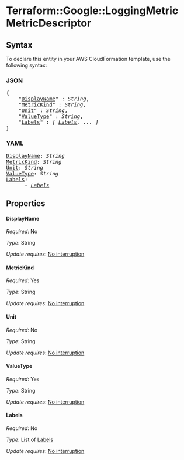 # Terraform::Google::LoggingMetric MetricDescriptor

## Syntax

To declare this entity in your AWS CloudFormation template, use the following syntax:

### JSON

<pre>
{
    "<a href="#displayname" title="DisplayName">DisplayName</a>" : <i>String</i>,
    "<a href="#metrickind" title="MetricKind">MetricKind</a>" : <i>String</i>,
    "<a href="#unit" title="Unit">Unit</a>" : <i>String</i>,
    "<a href="#valuetype" title="ValueType">ValueType</a>" : <i>String</i>,
    "<a href="#labels" title="Labels">Labels</a>" : <i>[ <a href="metricdescriptor-labels.md">Labels</a>, ... ]</i>
}
</pre>

### YAML

<pre>
<a href="#displayname" title="DisplayName">DisplayName</a>: <i>String</i>
<a href="#metrickind" title="MetricKind">MetricKind</a>: <i>String</i>
<a href="#unit" title="Unit">Unit</a>: <i>String</i>
<a href="#valuetype" title="ValueType">ValueType</a>: <i>String</i>
<a href="#labels" title="Labels">Labels</a>: <i>
      - <a href="metricdescriptor-labels.md">Labels</a></i>
</pre>

## Properties

#### DisplayName

_Required_: No

_Type_: String

_Update requires_: [No interruption](https://docs.aws.amazon.com/AWSCloudFormation/latest/UserGuide/using-cfn-updating-stacks-update-behaviors.html#update-no-interrupt)

#### MetricKind

_Required_: Yes

_Type_: String

_Update requires_: [No interruption](https://docs.aws.amazon.com/AWSCloudFormation/latest/UserGuide/using-cfn-updating-stacks-update-behaviors.html#update-no-interrupt)

#### Unit

_Required_: No

_Type_: String

_Update requires_: [No interruption](https://docs.aws.amazon.com/AWSCloudFormation/latest/UserGuide/using-cfn-updating-stacks-update-behaviors.html#update-no-interrupt)

#### ValueType

_Required_: Yes

_Type_: String

_Update requires_: [No interruption](https://docs.aws.amazon.com/AWSCloudFormation/latest/UserGuide/using-cfn-updating-stacks-update-behaviors.html#update-no-interrupt)

#### Labels

_Required_: No

_Type_: List of <a href="metricdescriptor-labels.md">Labels</a>

_Update requires_: [No interruption](https://docs.aws.amazon.com/AWSCloudFormation/latest/UserGuide/using-cfn-updating-stacks-update-behaviors.html#update-no-interrupt)

